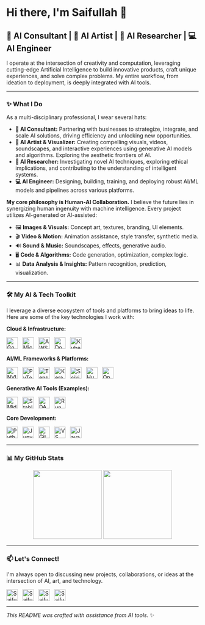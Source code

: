 # Hi there, I'm Saifullah 👋

<!-- Optional: Add a cool AI-generated banner image here! -->
<!-- <p align="center">
  <img src="YOUR_BANNER_IMAGE_URL" alt="Saifullah AI Banner" width="800"/>
</p> -->

## 🤖 AI Consultant | 🎨 AI Artist | 🔬 AI Researcher | 💻 AI Engineer

I operate at the intersection of creativity and computation, leveraging cutting-edge Artificial Intelligence to build innovative products, craft unique experiences, and solve complex problems. My entire workflow, from ideation to deployment, is deeply integrated with AI tools.

---

### ✨ What I Do

As a multi-disciplinary professional, I wear several hats:

*   **🧠 AI Consultant:** Partnering with businesses to strategize, integrate, and scale AI solutions, driving efficiency and unlocking new opportunities.
*   **🎨 AI Artist & Visualizer:** Creating compelling visuals, videos, soundscapes, and interactive experiences using generative AI models and algorithms. Exploring the aesthetic frontiers of AI.
*   **🔬 AI Researcher:** Investigating novel AI techniques, exploring ethical implications, and contributing to the understanding of intelligent systems.
*   **💻 AI Engineer:** Designing, building, training, and deploying robust AI/ML models and pipelines across various platforms.

**My core philosophy is Human-AI Collaboration.** I believe the future lies in synergizing human ingenuity with machine intelligence. Every project utilizes AI-generated or AI-assisted:

*   🖼️ **Images & Visuals:** Concept art, textures, branding, UI elements.
*   🎬 **Video & Motion:** Animation assistance, style transfer, synthetic media.
*   🔊 **Sound & Music:** Soundscapes, effects, generative audio.
*   🖥️ **Code & Algorithms:** Code generation, optimization, complex logic.
*   📊 **Data Analysis & Insights:** Pattern recognition, prediction, visualization.

---

### 🛠️ My AI & Tech Toolkit

I leverage a diverse ecosystem of tools and platforms to bring ideas to life. Here are some of the key technologies I work with:

**Cloud & Infrastructure:**
<p>
  <img src="https://cdn.simpleicons.org/googlecloud/4285F4" height="30" alt="Google Cloud"/>  
  <img src="https://cdn.simpleicons.org/microsoftazure/0078D4" height="30" alt="Microsoft Azure"/>  
  <img src="https://cdn.simpleicons.org/amazonaws/232F3E?logoColor=white" height="30" alt="AWS"/>  
  <img src="https://cdn.simpleicons.org/docker/2496ED" height="30" alt="Docker"/>  
  <img src="https://cdn.simpleicons.org/kubernetes/326CE5" height="30" alt="Kubernetes"/>  
</p>

**AI/ML Frameworks & Platforms:**
<p>
  <img src="https://cdn.simpleicons.org/nvidia/76B900" height="30" alt="NVIDIA"/>  
  <img src="https://cdn.simpleicons.org/pytorch/EE4C2C" height="30" alt="PyTorch (Meta AI)"/>   <!-- PyTorch is strongly associated with Meta -->
  <img src="https://cdn.simpleicons.org/tensorflow/FF6F00" height="30" alt="TensorFlow"/>  
  <img src="https://cdn.simpleicons.org/keras/D00000" height="30" alt="Keras"/>  
  <img src="https://cdn.simpleicons.org/scikitlearn/F7931B" height="30" alt="Scikit-learn"/>  
  <img src="https://cdn.simpleicons.org/huggingface/FFD21E" height="30" alt="Hugging Face"/>  
  <img src="https://cdn.simpleicons.org/openai/412991" height="30" alt="OpenAI"/>   <!-- Includes GPT, DALL-E etc. -->
  <!-- Add specific Meta AI logos if relevant & available, PyTorch is the most common dev one -->
</p>

**Generative AI Tools (Examples):**
<p>
  <!-- Note: Using text badges as clean, universally embeddable logos can be difficult. -->
  <img src="https://img.shields.io/badge/-Midjourney-blue?style=flat-square" height="30" alt="Midjourney"/>  
  <img src="https://img.shields.io/badge/-Stable%20Diffusion-purple?style=flat-square" height="30" alt="Stable Diffusion"/>  
  <img src="https://img.shields.io/badge/-DALL·E%204-grey?style=flat-square" height="30" alt="DALL-E"/>  
  <img src="https://img.shields.io/badge/-RunwayML-black?style=flat-square" height="30" alt="RunwayML"/>  
  <!-- Add others like Suno, ElevenLabs etc. if applicable -->
</p>

**Core Development:**
<p>
  <img src="https://cdn.simpleicons.org/python/3776AB" height="30" alt="Python"/>  
  <img src="https://cdn.simpleicons.org/jupyter/F37626" height="30" alt="Jupyter"/>  
  <img src="https://cdn.simpleicons.org/git/F05032" height="30" alt="Git"/>  
  <img src="https://cdn.simpleicons.org/visualstudiocode/007ACC" height="30" alt="VS Code"/>  
  <img src="https://cdn.simpleicons.org/javascript/F7DF1E" height="30" alt="JavaScript"/>   <!-- Often used for front-end/visuals -->
</p>

---

### 📊 My GitHub Stats

<p align="center">
  <img height="180em" src="https://github-readme-stats.vercel.app/api?username=saifullah-ai-expert&show_icons=true&theme=tokyonight&include_all_commits=true&count_private=true"/>
  <img height="180em" src="https://github-readme-stats.vercel.app/api/top-langs/?username=saifullah-ai-expert&layout=compact&langs_count=8&theme=tokyonight"/>
</p>

<!-- Customize themes: dracula, gruvbox, tokyonight, onedark, cobalt, synthwave, highcontrast, etc. -->

---

### 📫 Let's Connect!

I'm always open to discussing new projects, collaborations, or ideas at the intersection of AI, art, and technology.

<p align="left">
<a href="https://www.linkedin.com/in/saifullah637008156" target="_blank"><img align="center" src="https://cdn.simpleicons.org/linkedin/0A66C2" alt="Saifullah LinkedIn" height="30" /></a>  
<a href="YOUR_TWITTER_URL" target="_blank"><img align="center" src="https://cdn.simpleicons.org/x/000000" alt="Saifullah Twitter/X" height="30" /></a>  
<a href="YOUR_PORTFOLIO_URL" target="_blank"><img align="center" src="https://cdn.simpleicons.org/rss/FFA500" alt="Saifullah Portfolio/Blog" height="30" /></a>   <!-- Using RSS icon as generic portfolio/web -->
<a href="mailto:saifullahdawar89@gmail.com" target="_blank"><img align="center" src="https://cdn.simpleicons.org/gmail/EA4335" alt="Saifullah Email" height="30" /></a>  
</p>

---

*This README was crafted with assistance from AI tools.* ✨
